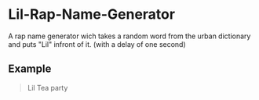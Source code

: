 # Lil-Rap-Name-Generator
A rap name generator wich takes a random word from the urban dictionary and puts "Lil" infront of it. (with a delay of one second)
## Example
> Lil Tea party
